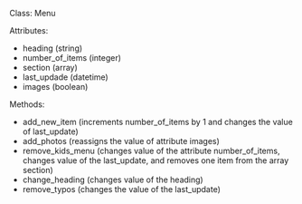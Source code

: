 Class: Menu

Attributes:
* heading (string)
* number_of_items (integer)
* section (array)
* last_updade (datetime)
* images (boolean)

Methods:
* add_new_item (increments number_of_items by 1 and changes the value of  last_update)
* add_photos (reassigns the value of attribute images)
* remove_kids_menu (changes value of the attribute number_of_items, changes value of the last_update, and removes one item from the array section)
* change_heading (changes value of the heading)
* remove_typos (changes the value of the last_update)
